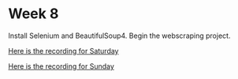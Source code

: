 # Week 8

Install Selenium and BeautifulSoup4. Begin the webscraping project.

[Here is the recording for Saturday](https://drive.google.com/file/d/1vDYurQ0XQyPRW8FODLmo1sDpQ59EKVDC/view?usp=sharing)

[Here is the recording for Sunday](https://drive.google.com/file/d/1rHyyvyqIsv0X_hd21yIhHyU3XES4gCTB/view?usp=sharing)
